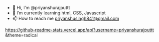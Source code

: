 - 👋 Hi, I’m @priyanshurajputtt
- 🌱 I’m currently learning html, CSS, Javascript
- 📫 How to reach me priyanshusingh841@gmail.com

<!---
priyanshurajputtt/priyanshurajputtt is a ✨ special ✨ repository because its `README.md` (this file) appears on your GitHub profile.
You can click the Preview link to take a look at your changes.
--->
https://github-readme-stats.vercel.app/api?username=priyanshurajputtt &theme=radical
